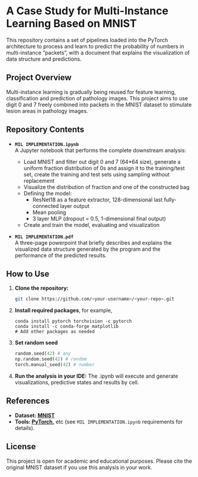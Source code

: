 # A Case Study for Multi-Instance Learning Based on MNIST

This repository contains a set of pipelines loaded into the PyTorch architecture to process and learn to predict the probability of numbers in multi-instance “packets”, with a document that explains the visualization of data structure and predictions.

## Project Overview

Multi-instance learning is gradually being reused for feature learning, classification and prediction of pathology images. This project aims to use digit 0 and 7 freely combined into packets in the MNIST dataset to stimulate lesion areas in pathology images.

## Repository Contents

- **`MIL IMPLEMENTATION.ipynb`**  
  A Jupyter notebook that performs the complete downstream analysis:
  - Load MNIST and filter out digit 0 and 7 (64*64 size), generate a uniform fraction distribution of 0s and assign it to the training/test set, create the training and test sets using sampling without replacement
  - Visualize the distribution of fraction and one of the constructed bag
  - Defining the model:
      - ResNet18 as a feature extractor, 128-dimensional last fully-connected layer output
      - Mean pooling
      - 3 layer MLP (dropout = 0.5, 1-dimensional final output)
  - Create and train the model, evaluating and visualization

- **`MIL IMPLEMENTATION.pdf`**  
  A three-page powerpoint that briefly describes and explains the visualized data structure generated by the program and the performance of the predicted results.
 
## How to Use

1. **Clone the repository:**
   ```bash
   git clone https://github.com/<your-username>/<your-repo>.git
2. **Install required packages**, for example,
   ```shell
   conda install pytorch torchvision -c pytorch
   conda install -c conda-forge matplotlib
   # Add other packages as needed
3. **Set random seed**
   ```python
   random.seed(42) # any
   np.random.seed(42) # random
   torch.manual_seed(42) # number
4. **Run the analysis in your IDE:**
The .ipynb will execute and generate visualizations, predictive states and results by cell.

## References

- **Dataset: [MNIST](https://www.mnist.org/)**
- **Tools: [PyTorch](https://pytorch.org/),** etc (see `MIL IMPLEMENTATION.ipynb` requirements for details).

## License

This project is open for academic and educational purposes. Please cite the original MNIST dataset if you use this analysis in your work.
